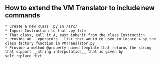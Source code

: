 ## How to extend the VM Translator to include new commands
    * Create a new class .py in /src/
    * Import Instruction to that .py file
    * That class, call it A, must inherit from the class Instruction
    * Provide an __operators__ list that would be used to locate A by the class factory function in VMTranslator.py
    * Provide a method @property named template that returns the string that support __string interpolation__ that is given by self.replace_dict
